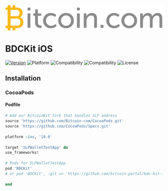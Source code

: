 ![Logo](github_logo.png)

# BDCKit iOS

[![Version](https://img.shields.io/badge/pod-v?-blue.svg)](https://github.com/Bitcoin-com/CocoaPods/tree/master/)
![Platform](https://img.shields.io/badge/platform-ios-black.svg) 
![Compatibility](https://img.shields.io/badge/iOS-+10.0-orange.svg) 
![Compatibility](https://img.shields.io/badge/Swift-4.0-orange.svg) 
![License](https://img.shields.io/badge/License-MIT-lightgrey.svg) 

## Installation

### CocoaPods

#### Podfile

```ruby
# Add our BitcoinKit fork that handles SLP address
source 'https://github.com/Bitcoin-com/CocoaPods.git'
source 'https://github.com/CocoaPods/Specs.git'

platform :ios, '10.0'

target 'SLPWalletTestApp' do
use_frameworks!

# Pods for SLPWalletTestApp
pod 'BDCKit'
# or pod 'BDCKit', :git => 'https://github.com/bitcoin-portal/bdc-kit-ios', :branch => 'master'

end
```
